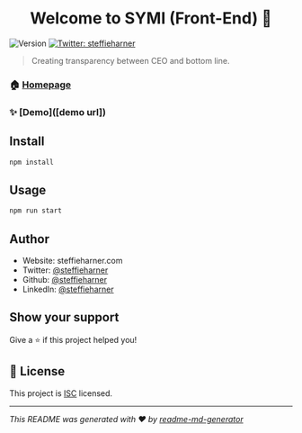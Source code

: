 <h1 align="center">Welcome to SYMI (Front-End) 👋</h1>
<p>
  <img alt="Version" src="https://img.shields.io/badge/version-1.0.0-blue.svg?cacheSeconds=2592000" />
  <a href="https://twitter.com/steffieharner" target="_blank">
    <img alt="Twitter: steffieharner" src="https://img.shields.io/twitter/follow/steffieharner.svg?style=social" />
  </a>
</p>

> Creating transparency between CEO and bottom line.

### 🏠 [Homepage](https://github.com/project-symi/frontend-symi#readme)

### ✨ [Demo]([demo url])

## Install

```sh
npm install
```

## Usage

```sh
npm run start
```

## Author

* Website: steffieharner.com
* Twitter: [@steffieharner](https://twitter.com/steffieharner)
* Github: [@steffieharner](https://github.com/steffieharner)
* LinkedIn: [@steffieharner](https://linkedin.com/in/steffieharner)

## Show your support

Give a ⭐️ if this project helped you!

## 📝 License

This project is [ISC](https://github.com/project-symi/frontend-symi/blob/master/LICENSE) licensed.

***
_This README was generated with ❤️ by [readme-md-generator](https://github.com/kefranabg/readme-md-generator)_
